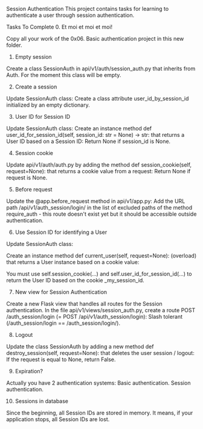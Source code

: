 Session Authentication
This project contains tasks for learning to authenticate a user through session authentication.

Tasks To Complete
 0. Et moi et moi et moi!

Copy all your work of the 0x06. Basic authentication project in this new folder.

1. Empty session

Create a class SessionAuth in api/v1/auth/session_auth.py that inherits from Auth. For the moment this class will be empty.

 2. Create a session

Update SessionAuth class:
Create a class attribute user_id_by_session_id initialized by an empty dictionary.

 3. User ID for Session ID

Update SessionAuth class:
Create an instance method def user_id_for_session_id(self, session_id: str = None) -> str: that returns a User ID based on a Session ID:
Return None if session_id is None.

 4. Session cookie

Update api/v1/auth/auth.py by adding the method def session_cookie(self, request=None): that returns a cookie value from a request:
Return None if request is None.

 5. Before request

Update the @app.before_request method in api/v1/app.py:
Add the URL path /api/v1/auth_session/login/ in the list of excluded paths of the method require_auth - this route doesn't exist yet but it should be accessible outside authentication.

 6. Use Session ID for identifying a User

Update SessionAuth class:

Create an instance method def current_user(self, request=None): (overload) that returns a User instance based on a cookie value:

You must use self.session_cookie(...) and self.user_id_for_session_id(...) to return the User ID based on the cookie _my_session_id.

 7. New view for Session Authentication

Create a new Flask view that handles all routes for the Session authentication.
In the file api/v1/views/session_auth.py, create a route POST /auth_session/login (= POST /api/v1/auth_session/login):
Slash tolerant (/auth_session/login == /auth_session/login/).

 8. Logout

Update the class SessionAuth by adding a new method def destroy_session(self, request=None): that deletes the user session / logout:
If the request is equal to None, return False.

 9. Expiration?

Actually you have 2 authentication systems:
Basic authentication.
Session authentication.

 10. Sessions in database

Since the beginning, all Session IDs are stored in memory. It means, if your application stops, all Session IDs are lost.
